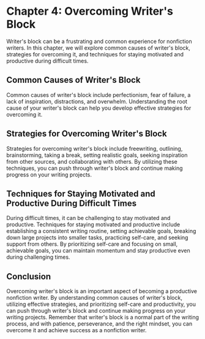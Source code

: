 Chapter 4: Overcoming Writer's Block
====================================

Writer's block can be a frustrating and common experience for nonfiction writers. In this chapter, we will explore common causes of writer's block, strategies for overcoming it, and techniques for staying motivated and productive during difficult times.

Common Causes of Writer's Block
-------------------------------

Common causes of writer's block include perfectionism, fear of failure, a lack of inspiration, distractions, and overwhelm. Understanding the root cause of your writer's block can help you develop effective strategies for overcoming it.

Strategies for Overcoming Writer's Block
----------------------------------------

Strategies for overcoming writer's block include freewriting, outlining, brainstorming, taking a break, setting realistic goals, seeking inspiration from other sources, and collaborating with others. By utilizing these techniques, you can push through writer's block and continue making progress on your writing projects.

Techniques for Staying Motivated and Productive During Difficult Times
----------------------------------------------------------------------

During difficult times, it can be challenging to stay motivated and productive. Techniques for staying motivated and productive include establishing a consistent writing routine, setting achievable goals, breaking down large projects into smaller tasks, practicing self-care, and seeking support from others. By prioritizing self-care and focusing on small, achievable goals, you can maintain momentum and stay productive even during challenging times.

Conclusion
----------

Overcoming writer's block is an important aspect of becoming a productive nonfiction writer. By understanding common causes of writer's block, utilizing effective strategies, and prioritizing self-care and productivity, you can push through writer's block and continue making progress on your writing projects. Remember that writer's block is a normal part of the writing process, and with patience, perseverance, and the right mindset, you can overcome it and achieve success as a nonfiction writer.
